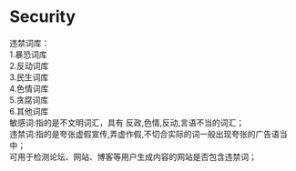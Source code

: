 # Security  
违禁词库：  
1.暴恐词库  
2.反动词库  
3.民生词库  
4.色情词库  
5.贪腐词库  
6.其他词库  
敏感词:指的是不文明词汇，具有 反政,色情,反动,言语不当的词汇；  
违禁词:指的是夸张虚假宣传,弄虚作假,不切合实际的词一般出现夸张的广告语当中；  
可用于检测论坛、网站、博客等用户生成内容的网站是否包含违禁词；  
